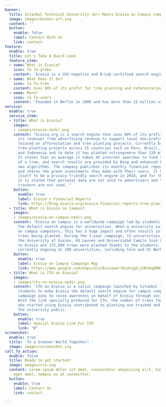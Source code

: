 ```yaml
---
banner:
  title: Istanbul Technical University <br> Meets Ecosia on Campus Campaign
  image: images/banner-art.svg
  content: ''
  button:
    enable: false
    label: Contact With Us
    link: contact
feature:
  enable: true
  title: Let's Take A Quick Look
  feature_item:
  - name: What is Ecosia?
    icon: fa fa-globe
    content: 'Ecosia is a CO2-negative and B-Lab certified search engine '
  - name: What Does It Do?
    icon: fa fa-tree
    content: Uses 80% of its profit for tree planting and reforestation projects
  - name: More?
    icon: fa fa-users
    content: 'Founded in Berlin in 2009 and has more than 15 million users '
service:
  enable: true
  service_item:
  - title: What is Ecosia?
    images:
    - images/ecosia-nedir.png
    content: "Ecosia.org is a search engine that uses 80% of its profits (47.1% of
      its revenue) from advertising revenue to support local non-profit organizations
      focused on afforestation and tree planting projects. Currently Ecosia has 42
      tree-planting projects across 25 countries such as Peru, Brazil, Burkina Faso
      and Indonesia and to date it has planted <strong>more than 120 million trees</strong>.
      It states that on average it takes 45 internet searches to fund the\nplanting
      of a tree, and search results are provided by Bing and enhanced by the company's
      own algorithms. The company publishes its monthly financial reports on its sites
      and shares the green investments they make with their users. It has also committed
      itself to be a privacy-friendly search engine in 2018, and for this purpose,
      it is stated that personal data are not sold to advertisers and third party
      trackers are not used. "
    button:
      enable: true
      label: Ecosia's Financial Reports
      link: https://blog.ecosia.org/ecosia-financial-reports-tree-planting-receipts/
  - title: What is Ecosia on Campus?
    images:
    - images/ecosia-on-campus-nedir.png
    content: 'Ecosia on Campus is a worldwide campaign led by students to make Ecosia
      the default search engine for universities. When a university switches to Ecosia
      on campus computers, this has a huge impact and often results in thousands of
      trees being planted. During the 3-year campaign, 13 universities, including
      the University of Sussex, KU Leuven and Universidad Camilo José Cela, moved
      to Ecosia and 175,000 trees were planted thanks to the students. Campaigns are
      currently ongoing at 200 universities, including Yale and UC Berkeley. '
    button:
      enable: true
      label: Ecosia on Campus Campaign Map
      link: https://www.google.com/maps/d/u/0/viewer?mid=1gEjjUR24q80WZjLVPLBB50FREt12voqC&ll=30.98874392047369%2C20.198589408333874&z=2
  - title: What is ITU on Ecosia?
    images:
    - images/itu-on-ecosia-nedir.png
    content: 'ITU on Ecosia is a social campaign launched by Istanbul Technical University
      students to make Ecosia the default search engine for campus computers. The
      campaign aims to raise awareness on behalf of Ecosia through social media channels.
      With the link specially produced for ITU, the number of trees that ITU students
      who started using Ecosia contributed to planting are tracked and shared with
      the university public. '
    button:
      enable: true
      label: Special Ecosia Link For ITU
      link: "#"
screenshot:
  enable: true
  title: 'To a Greener World Together! '
  image: images/screenshot.svg
call_to_action:
  enable: false
  title: Ready to get started?
  image: images/cta.svg
  content: Lorem ipsum dolor sit amet, consectetur adipiscing elit. Consequat tristique
    eget amet, tempus eu at consecttur.
  button:
    enable: true
    label: Contact Us
    link: contact

---
```

